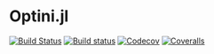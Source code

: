 # Optini.jl

[![Build Status](https://travis-ci.com/lhnguyen-vn/Optini.jl.svg?branch=main)](https://travis-ci.com/lhnguyen-vn/MyExample.jl)
[![Build status](https://ci.appveyor.com/api/projects/status/904885r7lle943f0?svg=true)](https://ci.appveyor.com/project/lhnguyen-vn/optini-jl)
[![Codecov](https://codecov.io/gh/lhnguyen-vn/Optini.jl/branch/main/graph/badge.svg)](https://codecov.io/gh/lhnguyen-vn/Optini.jl)
[![Coveralls](https://coveralls.io/repos/github/lhnguyen-vn/Optini.jl/badge.svg?branch=main)](https://coveralls.io/github/lhnguyen-vn/Optini.jl?branch=main)